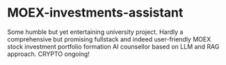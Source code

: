# MOEX-investments-assistant
Some humble but yet entertaining university project. Hardly a comprehensive but promising fullstack and indeed user-friendly MOEX stock investment portfolio formation AI counsellor based on LLM and RAG approach. 
CRYPTO ongoing!

